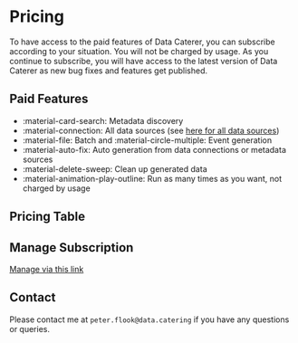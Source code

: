 # Pricing

To have access to the paid features of Data Caterer, you can subscribe according to your situation. You will not be 
charged by usage. As you continue to subscribe, you will have access to the latest version of Data Caterer as new 
bug fixes and features get published.

## Paid Features

- :material-card-search: Metadata discovery
- :material-connection: All data sources (see [here for all data sources](setup/connection/connection.md))
- :material-file: Batch and :material-circle-multiple: Event generation
- :material-auto-fix: Auto generation from data connections or metadata sources
- :material-delete-sweep: Clean up generated data
- :material-animation-play-outline: Run as many times as you want, not charged by usage

## Pricing Table

<script async src="https://js.stripe.com/v3/pricing-table.js"></script>
<stripe-pricing-table pricing-table-id="prctbl_1Nu5IrJLcXz3QuJfExkO2ulr"
publishable-key="pk_live_51Nt1GMJLcXz3QuJfivqD6tl8fF3VZdzHgSOl9AGTWn3qD0neSI2UTHoD3iVwi6As2lVMhGeZEieFW6Jdeoan4Rqb00WigQVrLa">
</stripe-pricing-table>

## Manage Subscription

[Manage via this link](https://billing.stripe.com/p/login/28oaIGdfreH7eXufYY)

## Contact

Please contact me at `peter.flook@data.catering` if you have any questions or queries.
